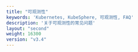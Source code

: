 ```yaml
---
title: "可观测性"
keywords: 'Kubernetes, KubeSphere, 可观测性, FAQ'
description: '关于可观测性的常见问题'
layout: "second"
weight: 16300
version: "v3.4"
---
```


